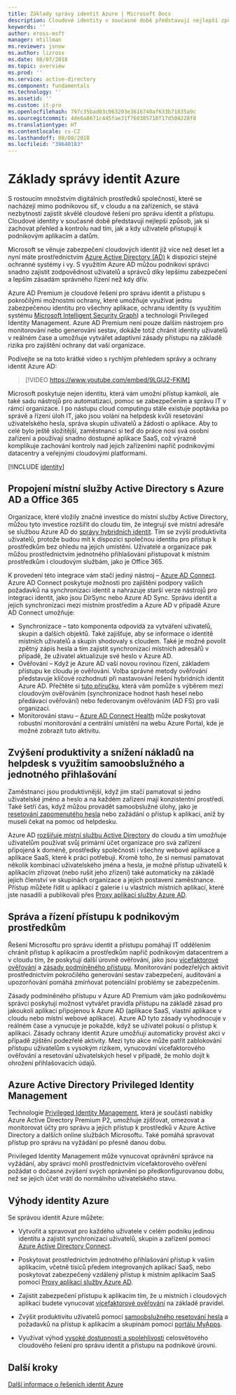 ```yaml
---
title: Základy správy identit Azure | Microsoft Docs
description: Cloudové identity v současné době představují nejlepší způsob, jak si zachovat přehled a kontrolu nad tím, jak a kdy uživatelé přistupují k podnikovým aplikacím a datům.
keywords: ''
author: eross-msft
manager: mtillman
ms.reviewer: jsnow
ms.author: lizross
ms.date: 08/07/2018
ms.topic: overview
ms.prod: ''
ms.service: active-directory
ms.component: fundamentals
ms.technology: ''
ms.assetid: ''
ms.custom: it-pro
ms.openlocfilehash: 797c35bad03c063203e3616740af633b71835a9c
ms.sourcegitcommit: 4de6a8671c445fae31f760385710f17d504228f8
ms.translationtype: HT
ms.contentlocale: cs-CZ
ms.lasthandoff: 08/08/2018
ms.locfileid: "39640183"
---
```

# <a name="fundamentals-of-azure-identity-management"></a>Základy správy identit Azure

S rostoucím množstvím digitálních prostředků společností, které se nacházejí mimo podnikovou síť, v cloudu a na zařízeních, se stává nezbytností zajistit skvělé cloudové řešení pro správu identit a přístupu. Cloudové identity v současné době představují nejlepší způsob, jak si zachovat přehled a kontrolu nad tím, jak a kdy uživatelé přistupují k podnikovým aplikacím a datům.

Microsoft se věnuje zabezpečení cloudových identit již více než deset let a nyní máte prostřednictvím [Azure Active Directory (AD)](active-directory-whatis.md) k dispozici stejné ochranné systémy i vy. S využitím Azure AD můžou podnikoví správci snadno zajistit zodpovědnost uživatelů a správců díky lepšímu zabezpečení a lepším zásadám správného řízení než kdy dřív.

Azure AD Premium je cloudové řešení pro správu identit a přístupu s pokročilými možnostmi ochrany, které umožňuje využívat jednu zabezpečenou identitu pro všechny aplikace, ochranu identity (s využitím systému [Microsoft Intelligent Security Graph](https://www.microsoft.com/en-us/security/intelligence)) a technologii Privileged Identity Management. Azure AD Premium není pouze dalším nástrojem pro monitorování nebo generování sestav, dokáže totiž chránit identity uživatelů v reálném čase a umožňuje vytvářet adaptivní zásady přístupu na základě rizika pro zajištění ochrany dat vaší organizace.

Podívejte se na toto krátké video s rychlým přehledem správy a ochrany identit Azure AD:
>[!VIDEO https://www.youtube.com/embed/9LGIJ2-FKIM]

Microsoft poskytuje nejen identitu, která vám umožní přístup kamkoli, ale také sadu nástrojů pro automatizaci, pomoc se zabezpečením a správu IT v rámci organizace. I po nástupu cloud computingu stále existuje poptávka po správě a řízení úloh IT, jako jsou volání na helpdesk kvůli resetování uživatelského hesla, správa skupin uživatelů a žádosti o aplikace. Aby to celé bylo ještě složitější, zaměstnanci si teď do práce nosí svá osobní zařízení a používají snadno dostupné aplikace SaaS, což výrazně komplikuje zachování kontroly nad jejich zařízeními napříč podnikovými datacentry a veřejnými cloudovými platformami.

[!INCLUDE [identity](../../../includes/azure-ad-licenses.md)]

## <a name="connect-on-premises-active-directory-with-azure-ad-and-office-365"></a>Propojení místní služby Active Directory s Azure AD a Office 365
Organizace, které vložily značné investice do místní služby Active Directory, můžou tyto investice rozšířit do cloudu tím, že integrují své místní adresáře se službou Azure AD do [správy hybridních identit](https://aka.ms/aadframework). Tím se zvýší produktivita uživatelů, protože budou mít k dispozici společnou identitu pro přístup k prostředkům bez ohledu na jejich umístění. Uživatelé a organizace pak můžou prostřednictvím jednotného přihlašování přistupovat k místním prostředkům i cloudovým službám, jako je Office 365.

K provedení této integrace vám stačí jediný nástroj – [Azure AD Connect](https://docs.microsoft.com/azure/active-directory/connect/active-directory-aadconnect). Azure AD Connect poskytuje možnosti pro zajištění podpory vašich požadavků na synchronizaci identit a nahrazuje starší verze nástrojů pro integraci identit, jako jsou DirSync nebo Azure AD Sync. Správu identit a jejich synchronizaci mezi místním prostředím a Azure AD v případě Azure AD Connect umožňuje:

- Synchronizace – tato komponenta odpovídá za vytváření uživatelů, skupin a dalších objektů. Také zajišťuje, aby se informace o identitě místních uživatelů a skupin shodovaly s cloudem. Také je možné povolit zpětný zápis hesla a tím zajistit synchronizaci místních adresářů v případě, že uživatel aktualizuje své heslo v Azure AD.
- Ověřování – Když je Azure AD vaší novou rovinou řízení, základem přístupu ke cloudu je ověřování. Volba správné metody ověřování představuje klíčové rozhodnutí při nastavování řešení hybridních identit Azure AD. Přečtěte si [tuto příručku](https://aka.ms/auth-options), která vám pomůže s výběrem mezi cloudovým ověřováním (synchronizace hodnot hash hesel nebo předávací ověřování) nebo federovaným ověřováním (AD FS) pro vaši organizaci.
- Monitorování stavu – [Azure AD Connect Health](https://docs.microsoft.com/azure/active-directory/connect-health/active-directory-aadconnect-health) může poskytovat robustní monitorování a centrální umístění na webu Azure Portal, kde je možné zobrazit tuto aktivitu.

## <a name="increase-productivity-and-reduce-helpdesk-costs-with-self-service-and-single-sign-on-experiences"></a>Zvýšení produktivity a snížení nákladů na helpdesk s využitím samoobslužného a jednotného přihlašování

Zaměstnanci jsou produktivnější, když jim stačí pamatovat si jedno uživatelské jméno a heslo a na každém zařízení mají konzistentní prostředí. Také šetří čas, když můžou provádět samoobslužné úlohy, jako je [resetování zapomenutého hesla](https://docs.microsoft.com/azure/active-directory/active-directory-passwords) nebo zažádání o přístup k aplikaci, aniž by museli čekat na pomoc od helpdesku.

Azure AD [rozšiřuje místní službu Active Directory](https://docs.microsoft.com/azure/active-directory/connect/active-directory-aadconnect) do cloudu a tím umožňuje uživatelům používat svůj primární účet organizace pro svá zařízení připojená k doméně, prostředky společnosti i všechny webové aplikace a aplikace SaaS, které k práci potřebují. Kromě toho, že si nemusí pamatovat několik kombinací uživatelského jména a hesla, je možné přístup uživatelů k aplikacím zřizovat (nebo rušit jeho zřízení) také automaticky na základě jejich členství ve skupinách organizace a jejich postavení zaměstnance. Přístup můžete řídit u aplikací z galerie i u vlastních místních aplikací, které jste nasadili a publikovali přes [Proxy aplikací služby Azure AD](https://docs.microsoft.com/azure/active-directory/active-directory-application-proxy-get-started).

## <a name="manage-and-control-access-to-corporate-resources"></a>Správa a řízení přístupu k podnikovým prostředkům
Řešení Microsoftu pro správu identit a přístupu pomáhají IT oddělením chránit přístup k aplikacím a prostředkům napříč podnikovým datacentrem a v cloudu tím, že poskytují další úrovně ověřování, jako jsou [vícefaktorové ověřování](https://docs.microsoft.com/azure/multi-factor-authentication/multi-factor-authentication-whats-next) a [zásady podmíněného přístupu](https://docs.microsoft.com/azure/active-directory/active-directory-conditional-access-azure-portal). Monitorování podezřelých aktivit prostřednictvím pokročilého generování sestav zabezpečení, auditování a upozorňování pomáhá zmírňovat potenciální problémy se zabezpečením.

Zásady podmíněného přístupu v Azure AD Premium vám jako podnikovému správci poskytují možnost vytvářet pravidla přístupu na základě zásad pro jakoukoli aplikaci připojenou k Azure AD (aplikace SaaS, vlastní aplikace v cloudu nebo místní webové aplikace). Azure AD tyto zásady vyhodnocuje v reálném čase a vynucuje je pokaždé, když se uživatel pokusí o přístup k aplikaci. Zásady ochrany identit Azure umožňují automaticky provést akci v případě zjištění podezřelé aktivity. Mezi tyto akce může patřit zablokování přístupu uživatelům s vysokým rizikem, vynucování vícefaktorového ověřování a resetování uživatelských hesel v případě, že mohlo dojít k ohrožení přihlašovacích údajů.


## <a name="azure-active-directory-privileged-identity-management"></a>Azure Active Directory Privileged Identity Management

Technologie [Privileged Identity Management](https://docs.microsoft.com/azure/active-directory/active-directory-privileged-identity-management-getting-started), která je součástí nabídky Azure Active Directory Premium P2, umožňuje zjišťovat, omezovat a monitorovat účty pro správu a jejich přístup k prostředků v Azure Active Directory a dalších online službách Microsoftu. Také pomáhá spravovat přístup pro správu na vyžádání po přesně danou dobu.

Privileged Identity Management může vynucovat oprávnění správce na vyžádání, aby správci mohli prostřednictvím vícefaktorového ověření požádat o dočasné zvýšení svých oprávnění po předkonfigurovanou dobu, než se jejich účet vrátí do normálního uživatelského stavu.

## <a name="benefits-of-azure-identity"></a>Výhody identity Azure

Se správou identit Azure můžete:

-   Vytvořit a spravovat pro každého uživatele v celém podniku jedinou identitu a zajistit synchronizaci uživatelů, skupin a zařízení pomocí [Azure Active Directory Connect](https://docs.microsoft.com/azure/active-directory/connect/active-directory-aadconnect).

-   Poskytovat prostřednictvím jednotného přihlašování přístup k vašim aplikacím, včetně tisíců předem integrovaných aplikací SaaS, nebo poskytovat zabezpečený vzdálený přístup k místním aplikacím SaaS pomocí [Proxy aplikací služby Azure AD](https://docs.microsoft.com/azure/active-directory/active-directory-application-proxy-get-started).

-   Zajistit zabezpečení přístupu k aplikacím tím, že u místních i cloudových aplikací budete vynucovat [vícefaktorové ověřování](https://docs.microsoft.com/azure/multi-factor-authentication/multi-factor-authentication-whats-next) na základě pravidel.

-   Zvýšit produktivitu uživatelů pomocí [samoobslužného resetování hesla](https://docs.microsoft.com/azure/active-directory/active-directory-passwords) a požadavků na přístup k aplikacím a skupinám pomocí [portálu MyApps](https://docs.microsoft.com/azure/active-directory/active-directory-saas-access-panel-user-help).

-   Využívat výhod [vysoké dostupnosti a spolehlivosti](https://docs.microsoft.com/azure/architecture/resiliency/high-availability-azure-applications) celosvětového cloudového řešení pro správu identit a přístupu na podnikové úrovni.

## <a name="next-steps"></a>Další kroky
[Další informace o řešeních identit Azure](https://docs.microsoft.com/azure/active-directory/understand-azure-identity-solutions)

